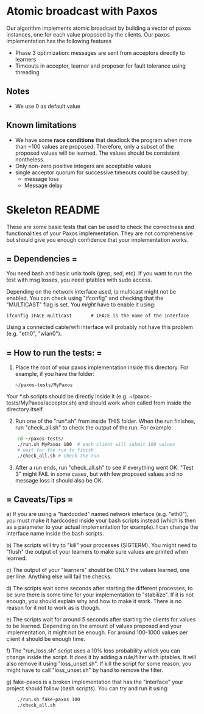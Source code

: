 # Atomic broadcast with Paxos
Our algorithm implements atomic broadcast by building a vector of paxos
instances, one for each value proposed by the clients.
Our paxos implementation has the following features

- Phase 3 optimization: messages are sent from acceptors directly to learners
- Timeouts in acceptor, learner and proposer for fault tolerance using threading

## Notes
- We use 0 as default value

## Known limitations
- We have some **race conditions** that deadlock the program when more than ~100 values
are proposed. Therefore, only a subset of the proposed values will be learned. The values
should be consistent nontheless.  
- Only non-zero positive integers are acceptable values
- single acceptor quorum for successive timeouts could be caused by:
    - message loss
    - Message delay


# Skeleton README

These are some basic tests that can be used to check the correctness
and functionalities of your Paxos implementation. They are not
comprehensive but should give you enough confidence that your implementation works.

## = Dependencies =
You need bash and basic unix tools (grep, sed, etc).
If you want to run the test with msg losses, you need iptables with sudo access.

Depending on the network interface used, ip multicast might not be
enabled. You can check using "ifconfig" and checking that the
"MULTICAST" flag is set. You *might* have to enable it using:

    ifconfig IFACE multicast       # IFACE is the name of the interface

Using a connected cable/wifi interface will probably not have this problem (e.g. "eth0", "wlan0").

## = How to run the tests: =

1) Place the root of your paxos implementation inside this
directory. For example, if you have the folder:

   `~/paxos-tests/MyPaxos`

Your *.sh scripts should be directly inside it
(e.g. ~/paxos-tests/MyPaxos/acceptor.sh) and should work when called
from inside the directory itself.

2) Run one of the "run*.sh" from inside THIS folder. When the run
finishes, run "check_all.sh" to check the output of the run. For
example:
```sh
    cd ~/paxos-tests/
    ./run.sh MyPaxos 100  # each client will submit 100 values
    # wait for the run to finish
    ./check_all.sh # check the run
```
3) After a run ends, run "check_all.sh" to see if everything went OK.
"Test 3" might FAIL in some cases, but with few proposed values and no message
loss it should also be OK.

## = Caveats/Tips =

a) If you are using a "hardcoded" named network interface
(e.g. "eth0"), you must make it hardcoded inside your bash scripts
instead (which is then as a parameter to your actual implementation
for example). I can change the interface name inside the bash scripts.

b) The scripts will try to "kill" your processes (SIGTERM).
You might need to "flush" the output of your learners to
make sure values are printed when learned.

c) The output of your "learners" should be ONLY the values learned,
one per line. Anything else will fail the checks.

d) The scripts wait some seconds after starting the different
processes, to be sure there is some time for your implementation to
"stabilize". If it is not enough, you should explain why and how to
make it work. There is no reason for it not to work as is though.

e) The scripts wait for around 5 seconds after starting the clients
for values to be learned. Depending on the amount of values proposed
and your implementation, it might not be enough. For around 100-1000
values per client it should be enough time.

f) The "run_loss.sh" script uses a 10% loss probability which you can
change inside the script. It does it by adding a rule/filter with
iptables.  It will also remove it using "loss_unset.sh". If kill the
script for some reason, you might have to call "loss_unset.sh" by
hand to remove the filter.

g) fake-paxos is a broken implementation that has the "interface" your
project should follow (bash scripts). You can try and run it using:
```sh
    ./run.sh fake-paxos 100
    ./check_all.sh
```
